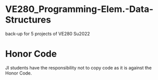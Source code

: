 # VE280_Programming-Elem.-Data-Structures
back-up for 5 projects of VE280 Su2022
# Honor Code
JI students have the responsibility not to copy code as it is against the Honor Code.
